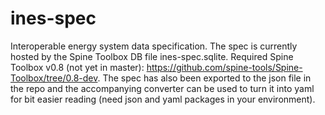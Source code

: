 # ines-spec
Interoperable energy system data specification. The spec is currently hosted by the Spine Toolbox DB file ines-spec.sqlite. Required Spine Toolbox v0.8 (not yet in master): https://github.com/spine-tools/Spine-Toolbox/tree/0.8-dev. The spec has also been exported to the json file in the repo and the accompanying converter can be used to turn it into yaml for bit easier reading (need json and yaml packages in your environment).
